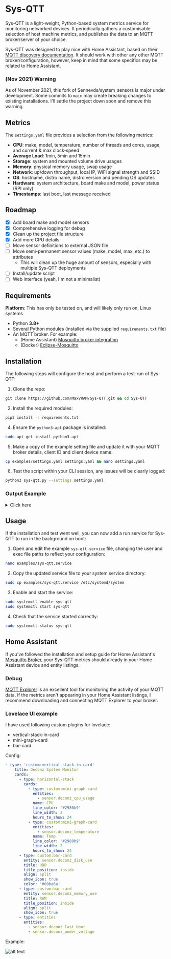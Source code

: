
# Sys-QTT

Sys-QTT is a light-weight, Python-based system metrics service for monitoring networked devices. It periodically gathers a customisable selection of host machine metrics, and publishes the data to an MQTT broker/server of your choice.

Sys-QTT was designed to play nice with Home Assistant, based on their [MQTT discovery documentation](https://www.home-assistant.io/docs/mqtt/discovery/).
It should work with other any other MQTT broker/configuration, however, keep in mind that some specifics may be related to Home Assistant.

### (Nov 2021) Warning

As of November 2021, this fork of Sennevds/system_sensors is major under development.
Some commits to `main` may create breaking changes to existing installations.
I'll settle the project down soon and remove this warning.


## Metrics

The `settings.yaml` file provides a selection from the following metrics:

- **CPU**: make, model, temperature, number of threads and cores, usage, and current & max clock-speed
- **Average Load**: 1min, 5min and 15min
- **Storage**: system and mounted volume drive usages
- **Memory**: physical memory usage, swap usage
- **Network**: up/down throughput, local IP, WiFi signal strength and SSID
- **OS**: hostname, distro name, distro version and pending OS updates
- **Hardware**: system architecture, board make and model, power status (RPI only)
- **Timestamps**: last boot, last message received

## Roadmap

- [x] Add board make and model sensors
- [x] Comprehensive logging for debug
- [x] Clean up the project file structure
- [x] Add more CPU details
- [ ] Move sensor definitions to external JSON file
- [ ] Move semi-permanent sensor values (make, model, max, etc.) to attributes
  - This will clean up the huge amount of sensors, especially with multiple Sys-QTT deployments
- [ ] Install/update script
- [ ] Web interface (yeah, I'm not a minimalist)

## Requirements

**Platform**: This has only be tested on, and will likely only run on, Linux systems

- Python **3.8+**
- Several Python modules (installed via the supplied `requirements.txt` file)
- An MQTT broker. For example:
  - (Home Assistant) [Mosquitto broker integration](https://github.com/home-assistant/addons/blob/master/mosquitto/DOCS.md)
  - (Docker) [Eclipse-Mosquitto](https://hub.docker.com/_/eclipse-mosquitto)

## Installation

The following steps will configure the host and perform a test-run of Sys-QTT:

1. Clone the repo:

  ```bash
  git clone https://github.com/MaxVRAM/Sys-QTT.git && cd Sys-QTT
  ```

2. Install the required modules:

  ```bash
  pip3 install -r requirements.txt
  ```

4. Ensure the `python3-apt` package is installed:

  ```bash
  sudo apt-get install python3-apt
  ```

5. Make a copy of the example setting file and update it with your MQTT broker details, client ID and client device name:

  ```bash
  cp examples/settings.yaml settings.yaml && nano settings.yaml
  ```

6. Test the script within your CLI session, any issues will be clearly logged:

  ```bash
  python3 sys-qtt.py --settings settings.yaml
  ```

### Output Example

<details><summary>Click here</summary>
<p>

```log
System Sensors starting...

[•] Importing settings...
    [✓] Local configuration complete.
[•] Attempting to reach MQTT broker at 192.168.20.5 on port 1883...
    [✓] MQTT broker responded.
    [•] Publishing sensor configurations...
        [✓] board_make: Micro-Star International Co., Ltd.
        [✓] board_model: MPG X570 GAMING PLUS (MS-7C37)
        [✓] temperature: 51.8
        [✓] cpu_make: AuthenticAMD
        [✓] cpu_model: AMD Ryzen 5 3600X 6-Core Processor
        [✓] cpu_threads: 12
        [✓] cpu_cores: 6
        [✓] cpu_max_speed: 4408.5928
        [✓] cpu_speed: 2200.000
        [✓] cpu_usage: 20.0
        [✓] load_1m: 1.29
        [✓] load_5m: 1.47
        [✓] load_15m: 1.58
        [✓] memory_use: 25.2
        [✓] swap_usage: 0.0
        [✓] hostname: maxvram-desktop
        [✓] ip: 192.168.70.20
        [✓] os: Ubuntu 20.04.3 LTS
        [✓] arch: x86_64
        [✓] updates: 0
        [✓] net_tx: 17.62
        [✓] net_rx: 0.00
        [✓] last_boot: 2021-11-01T10:21:05+11:00
        [✓] last_message: 2021-11-01T16:33:53.297987+11:00
        [✓] disk_use: 43.3
        [✓] disk_use_storage: 35.9
    [✓] 26 sensor configs sent to MQTT broker.
[•] Establishing MQTT connection loop...
    [✓] Success!
    [i] Updated desktop client on broker with online status.
[•] Adding sensor update job on 30 second schedule...
    [✓] [Every 30 seconds do update_sensors() (last run: [never], next run: 2021-11-01 16:35:47)]

[✓] Sys-QTT running on Desktop

[•] Sending sensor payload...
    [✓] 26 sensor updates sent to MQTT broker.
    [•] 30 seconds until next update...
```

</p>
</details>

## Usage

If the installation and test went well, you can now add a run service for Sys-QTT to run in the background on boot:

1. Open and edit the example `sys-qtt.service` file, changing the user and exec file paths to reflect your configuration:

```bash
nano examples/sys-qtt.service
```

2. Copy the updated service file to your system service directory:

```bash
sudo cp examples/sys-qtt.service /etc/systemd/system
```

3. Enable and start the service:

```bash
sudo systemctl enable sys-qtt
sudo systemctl start sys-qtt
```

4. Check that the service started correctly:

```bash
sudo systemctl status sys-qtt
```

## Home Assistant

If you've followed the installation and setup guide for Home Assistant's [Mosquitto Broker](https://github.com/home-assistant/addons/blob/master/mosquitto/DOCS.md), your Sys-QTT metrics should already in your Home Assistant device and entity listings.

### Debug

[MQTT Explorer](http://mqtt-explorer.com/) is an excellent tool for monitoring the activity of your MQTT data.
If the metrics aren't appearing in your Home Assistant listings, I recommend downloading and connecting MQTT Explorer to your broker.

### Lovelace UI example

I have used following custom plugins for lovelace:

- vertical-stack-in-card
- mini-graph-card
- bar-card

Config:

```yaml
- type: 'custom:vertical-stack-in-card'
    title: Deconz System Monitor
    cards:
      - type: horizontal-stack
        cards:
          - type: custom:mini-graph-card
            entities:
              - sensor.deconz_cpu_usage
            name: CPU
            line_color: '#2980b9'
            line_width: 2
            hours_to_show: 24
          - type: custom:mini-graph-card
            entities:
              - sensor.deconz_temperature
            name: Temp
            line_color: '#2980b9'
            line_width: 2
            hours_to_show: 24
      - type: custom:bar-card
        entity: sensor.deconz_disk_use
        title: HDD
        title_position: inside
        align: split
        show_icon: true
        color: '#00ba6a'
      - type: custom:bar-card
        entity: sensor.deconz_memory_use
        title: RAM
        title_position: inside
        align: split
        show_icon: true
      - type: entities
        entities:
          - sensor.deconz_last_boot
          - sensor.deconz_under_voltage
```

Example:

![alt text](images/example.png?raw=true "Example")
